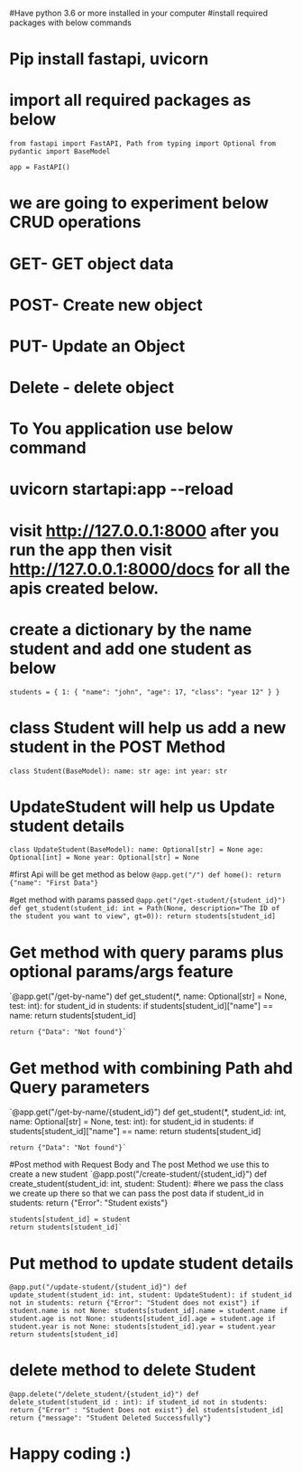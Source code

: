 #Have python 3.6 or more installed in your computer
#install required packages with below commands
# Pip install fastapi, uvicorn

# import all required packages as below
`from fastapi import FastAPI, Path
 from typing import Optional
 from pydantic import BaseModel
`

`app = FastAPI()`
# we are going to experiment below CRUD operations
# GET- GET object data
# POST- Create new object
# PUT- Update an Object
# Delete - delete object

# To You application use below command 
# uvicorn startapi:app --reload
# visit  http://127.0.0.1:8000 after you run the app then visit  http://127.0.0.1:8000/docs for all the apis created below.



# create a dictionary by the name student and add one student as below
`students = {
    1: {
        "name": "john",
        "age": 17,
        "class": "year 12"
    }
}`


# class Student will help us add a new student in the POST Method
`class Student(BaseModel):
    name: str
    age: int
    year: str`

# UpdateStudent will help us Update student details 
`class UpdateStudent(BaseModel):
    name: Optional[str] = None
    age: Optional[int] = None
    year: Optional[str] = None`


#first Api will be get method as below
`@app.get("/")
def home():
    return {"name": "First Data"}`


#get method with params passed 
`@app.get("/get-student/{student_id}")
def get_student(student_id: int = Path(None, description="The ID of the student you want to view", gt=0)):
    return students[student_id]`


# Get method with query params plus optional params/args feature

`@app.get("/get-by-name")
def get_student(*, name: Optional[str] = None, test: int):
    for student_id in students:
        if students[student_id]["name"] == name:
            return students[student_id]

    return {"Data": "Not found"}`


# Get method with combining Path ahd Query parameters

`@app.get("/get-by-name/{student_id}")
def get_student(*, student_id: int, name: Optional[str] = None, test: int):
    for student_id in students:
        if students[student_id]["name"] == name:
            return students[student_id]

    return {"Data": "Not found"}`


#Post method with Request Body and The post Method we use this to create a new student 
`@app.post("/create-student/{student_id}")
def create_student(student_id: int, student: Student):
#here we pass the class we create up there so that we can pass the post data
    if student_id in students:
        return {"Error": "Student exists"}

    students[student_id] = student
    return students[student_id]`


# Put method to update student details
`@app.put("/update-student/{student_id}")
def update_student(student_id: int, student: UpdateStudent):
    if student_id not in students:
        return {"Error": "Student does not exist"}
    if student.name is not None:
        students[student_id].name = student.name
    if student.age is not None:
        students[student_id].age = student.age
    if student.year is not None:
        students[student_id].year = student.year
    return students[student_id]`

# delete method to delete Student 

`@app.delete("/delete_student/{student_id}")
def delete_student(student_id : int):
    if student_id not in students:
        return {"Error" : "Student Does not exist"}
    del students[student_id]
    return {"message": "Student Deleted Successfully"}`


# Happy coding :)
